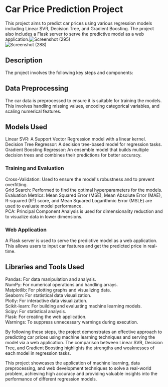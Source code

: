 # Car Price Prediction Project
This project aims to predict car prices using various regression models including Linear SVR, Decision Tree, and Gradient Boosting. The project also includes a Flask server to serve the predictive model as a web application.![Screenshot (295)](https://github.com/youssef665/AI-ML-projects/assets/110295462/11649bb3-8e27-4acb-8f30-6fb92c5659c6)<br>
![Screenshot (288)](https://github.com/youssef665/AI-ML-projects/assets/110295462/56f903ae-b1e5-4bf2-9118-61b8952f8f4d)<br>


## Description
The project involves the following key steps and components:<br>

## Data Preprocessing
The car data is preprocessed to ensure it is suitable for training the models. This involves handling missing values, encoding categorical variables, and scaling numerical features.<br>

## Models Used
 Linear SVR: A Support Vector Regression model with a linear kernel.<br>
 Decision Tree Regressor: A decision tree-based model for regression tasks.<br>
 Gradient Boosting Regressor: An ensemble model that builds multiple decision trees and combines their predictions for better accuracy.<br>
### Training and Evaluation
Cross-Validation: Used to ensure the model's robustness and to prevent overfitting.<br>
Grid Search: Performed to find the optimal hyperparameters for the models.<br>
Evaluation Metrics: Mean Squared Error (MSE), Mean Absolute Error (MAE), R-squared (R²) score, and Mean Squared Logarithmic Error (MSLE) are used to evaluate model performance.<br>
PCA: Principal Component Analysis is used for dimensionality reduction and to visualize data in lower dimensions.<br>
### Web Application
A Flask server is used to serve the predictive model as a web application. This allows users to input car features and get the predicted price in real-time.<br>

## Libraries and Tools Used
Pandas: For data manipulation and analysis.<br>
NumPy: For numerical operations and handling arrays.<br>
Matplotlib: For plotting graphs and visualizing data.<br>
Seaborn: For statistical data visualization.<br>
Plotly: For interactive data visualization.<br>
Scikit-learn: For building and evaluating machine learning models.<br>
Scipy: For statistical analysis.<br>
Flask: For creating the web application.<br>
Warnings: To suppress unnecessary warnings during execution.<br>

By following these steps, the project demonstrates an effective approach to predicting car prices using machine learning techniques and serving the model via a web application. The comparison between Linear SVR, Decision Tree, and Gradient Boosting highlights the strengths and weaknesses of each model in regression tasks.<br>

This project showcases the application of machine learning, data preprocessing, and web development techniques to solve a real-world problem, achieving high accuracy and providing valuable insights into the performance of different regression models.<br>



